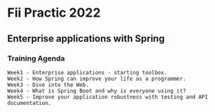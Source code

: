 # Fii Practic 2022

## Enterprise applications with Spring

### Training Agenda

``` 
Week1 - Enterprise applications - starting toolbox.
Week2 - How Spring can improve your life as a programmer.
Week3 - Dive into the Web.
Week4 - What is Spring Boot and why is everyone using it?
Week5 - Improve your application robustness with testing and API documentation.